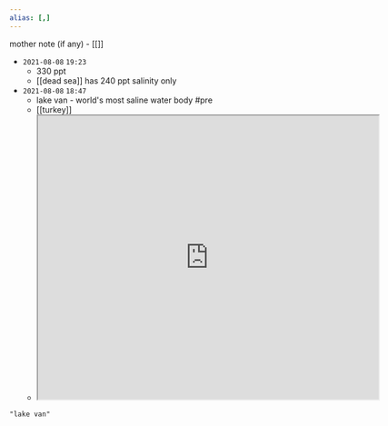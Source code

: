 ```yaml
---
alias: [,]
---
```

mother note (if any) - [[]]

- `2021-08-08`  `19:23`
	- 330 ppt
	- [[dead sea]] has 240 ppt salinity only
- `2021-08-08`  `18:47`
	- lake van - world's most saline water body #pre 
	- [[turkey]]
	- <iframe src="https://en.wikipedia.org/wiki/Lake_Van" width="600" height="500" ></iframe>

```query
"lake van"
```
